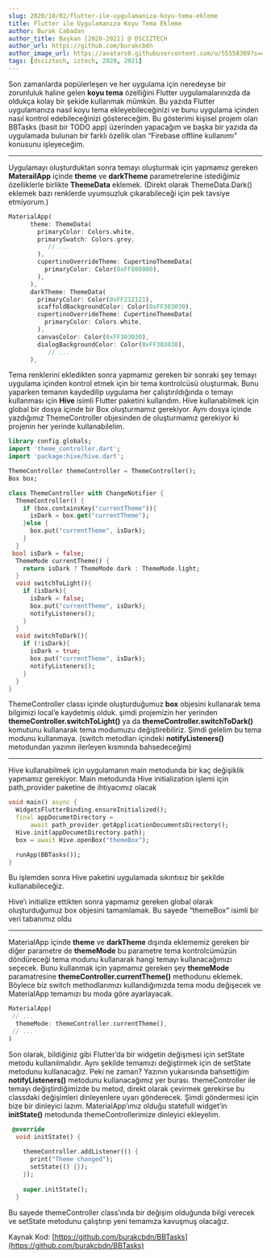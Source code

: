 ```yaml
---
slug: 2020/10/02/flutter-ile-uygulamaniza-koyu-tema-ekleme
title: Flutter ile Uygulamanıza Koyu Tema Ekleme
author: Burak Cabadan
author_title: Başkan [2020-2021] @ DSCIZTECH
author_url: https://github.com/burakcbdn
author_image_url: https://avatars0.githubusercontent.com/u/55558309?s=460&u=01abd9c01249db3fe495b00d59e9d3d6b3e1e8ec&v=4
tags: [dsciztech, iztech, 2020, 2021]
---
```


Son zamanlarda popülerleşen ve her uygulama için neredeyse bir zorunluluk haline
gelen **koyu tema** özelliğini Flutter uygulamalarınızda da oldukça kolay bir
şekide kullanmak mümkün. Bu yazıda Flutter uygulamanıza nasıl koyu tema
ekleyebileceğinizi ve bunu uygulama içinden nasıl kontrol edebileceğinizi
göstereceğim. Bu gösterimi kişisel projem olan BBTasks (basit bir TODO app)
üzerinden yapacağım ve başka bir yazıda da uygulamada bulunan bir farklı özellik
olan “Firebase offline kullanımı” konusunu işleyeceğim. 

<!--truncate-->

*****

Uygulamayı oluşturduktan sonra temayı oluşturmak için yapmamız gereken
**MaterailApp** içinde **theme** ve **darkTheme** parametrelerine istediğimiz
özelliklerle birlikte **ThemeData** eklemek. (Direkt olarak ThemeData.Dark()
eklemek bazı renklerde uyumsuzluk çıkarabileceği için pek tavsiye etmiyorum.)

```dart
MaterialApp(
      theme: ThemeData(
        primaryColor: Colors.white,
        primarySwatch: Colors.grey,
           // ...
        ),
        cupertinoOverrideTheme: CupertinoThemeData(
          primaryColor: Color(0xFF808080),
        ),
      ),
      darkTheme: ThemeData(
        primaryColor: Color(0xFF212121),
        scaffoldBackgroundColor: Color(0xFF303030),
        cupertinoOverrideTheme: CupertinoThemeData(
          primaryColor: Colors.white,
        ),
        canvasColor: Color(0xFF303030),
        dialogBackgroundColor: Color(0xFF303030),
           // ...
      ),
```

Tema renklerini ekledikten sonra yapmamız gereken bir sonraki şey temayı
uygulama içinden kontrol etmek için bir tema kontrolcüsü oluşturmak. Bunu
yaparken temanın kaydedilip uygulama her çalıştırıldığında o temayı kullanması
için **Hive** isimli Flutter paketini kullandım. Hive kullanabilmek için global
bir dosya içinde bir Box oluşturmamız gerekiyor. Aynı dosya içinde yazdığımız
ThemeController objesinden de oluşturmamız gerekiyor ki projenin her yerinde
kullanabilelim.

```dart
library config.globals;
import 'theme_controller.dart';
import 'package:hive/hive.dart';

ThemeController themeController = ThemeController();
Box box;
```
```dart
class ThemeController with ChangeNotifier {
  ThemeController() {
    if (box.containsKey("currentTheme")){
      isDark = box.get("currentTheme");
    }else {
      box.put("currentTheme", isDark);
    }
  }
 bool isDark = false;
  ThemeMode currentTheme() {
    return isDark ? ThemeMode.dark : ThemeMode.light;
  }
  void switchToLight(){
    if (isDark){
      isDark = false;
      box.put("currentTheme", isDark);
      notifyListeners();
    }
  }
  void switchToDark(){
    if (!isDark){
      isDark = true;
      box.put("currentTheme", isDark);
      notifyListeners();
    }
  }
}
```

ThemeController classı içinde oluşturduğumuz **box** objesini kullanarak tema
bilgimizi local’e kaydetmiş olduk. şimdi projemizin her yerinden
**themeController.switchToLight()** ya da **themeController.switchToDark()**
komutunu kullanarak tema modumuzu değiştirebiliriz. Şimdi gelelim bu tema modunu
kullanmaya. (switch metodları içindeki **notifyListeners()** metodundan yazının
ilerleyen kısmında bahsedeceğim)

*****

Hive kullanabilmek için uygulamanın main metodunda bir kaç değişiklik yapmamız
gerekiyor. Main metodunda Hive initialization işlemi için path_provider paketine
de ihtiyacımız olacak

```dart
void main() async {
  WidgetsFlutterBinding.ensureInitialized();
  final appDocumetDirectory =
      await path_provider.getApplicationDocumentsDirectory();
  Hive.init(appDocumetDirectory.path);
  box = await Hive.openBox("themeBox");

  runApp(BBTasks());
}
```

Bu işlemden sonra Hive paketini uygulamada sıkıntısız bir şekilde
kullanabileceğiz.

Hive’ı initialize ettikten sonra yapmamız gereken global olarak oluşturduğumuz
box objesini tamamlamak. Bu sayede “themeBox” isimli bir veri tabanımız oldu

*****

MaterialApp içinde **theme** ve **darkTheme** dışında eklememiz gereken bir
diğer parametre de **themeMode** bu parametre tema kontrolcümüzün döndüreceği
tema modunu kullanarak hangi temayı kullanacağımızı seçecek. Bunu kullanmak için
yapmamız gereken şey **themeMode** paramatresine
**themeController.currentTheme()** methodunu eklemek. Böylece biz switch
methodlarımızı kullandığımızda tema modu değişecek ve MaterialApp temamızı bu
moda göre ayarlayacak.

```dart
MaterialApp(
 // ...
  themeMode: themeController.currentTheme(),
 // ...
)
```

Son olarak, bildiğiniz gibi Flutter’da bir widgetin değişmesi için setState
metodu kullanılmalıdır. Aynı şekilde temamızı değiştirmek için de setState
metodunu kullanacağız. Peki ne zaman? Yazının yukarısında bahsettiğim
**notifyListeners()** metodunu kullanacağımız yer burası. themeController ile
temayı değiştirdiğimizde bu metod, direkt olarak çevirmek gerekirse bu classdaki
değişimleri dinleyenlere uyarı gönderecek. Şimdi göndermesi için bize bir
dinleyici lazım. MaterialApp’ımız olduğu statefull widget’in **initState()**
metodunda themeControllerimize dinleyici ekleyelim.

```dart
 @override
  void initState() {
    
    themeController.addListener(() {
      print("Theme changed");
      setState(() {});
    });
    
    super.initState();
  }
```

Bu sayede themeController class’ında bir değişim olduğunda bilgi verecek ve
setState metodunu çalıştırıp yeni temamıza kavuşmuş olacağız.

Kaynak Kod:
[https://github.com/burakcbdn/BBTasks](https://github.com/burakcbdn/BBTasks)


